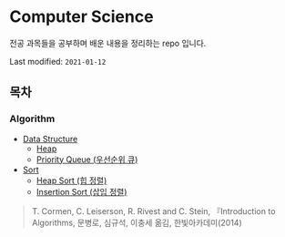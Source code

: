 # Computer Science 

전공 과목들을 공부하며 배운 내용을 정리하는 repo 입니다.

Last modified: `2021-01-12`

## 목차

### Algorithm

- [Data Structure](Algorithm/DataStructure/Readme.md)
  - [Heap](Algorithm/DataStructure/Heap/Readme.md)
  - [Priority Queue (우선순위 큐)](Algorithm/DataStructure/PriorityQueue/Readme.md)
- [Sort](Algorithm/Sort/Readme.md)
  - [Heap Sort (힙 정렬)](Algorithm/Sort/HeapSort/Readme.md)
  - [Insertion Sort (삽입 정렬)](Algorithm/Sort/InsertionSort/Readme.md)

> T. Cormen, C. Leiserson, R. Rivest and C. Stein, 『Introduction to Algorithms, 문병로, 심규석, 이충세 옮김, 한빛아카데미(2014)